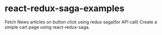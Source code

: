 # react-redux-saga-examples
Fetch News articles on button click using redux saga(for API call) 
Create a simple cart page using react-redux-saga.

